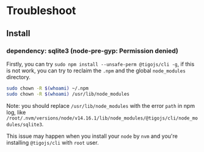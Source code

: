 # Troubleshoot

## Install

### dependency: sqlite3 (node-pre-gyp: Permission denied)

Firstly, you can try `sudo npm install --unsafe-perm @tigojs/cli -g`, if this is not work, you can try to reclaim the `.npm` and the global `node_modules` directory.

```bash
sudo chown -R $(whoami) ~/.npm
sudo chown -R $(whoami) /usr/lib/node_modules
```

Note: you should replace `/usr/lib/node_modules` with the error `path` in npm log, like `/root/.nvm/versions/node/v14.16.1/lib/node_modules/@tigojs/cli/node_modules/sqlite3`.

This issue may happen when you install your `node` by `nvm` and you're installing `@tigojs/cli` with `root` user.
